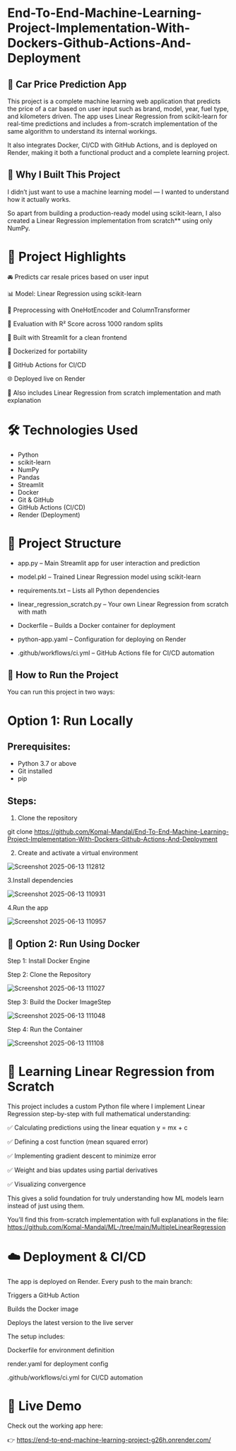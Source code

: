 # End-To-End-Machine-Learning-Project-Implementation-With-Dockers-Github-Actions-And-Deployment


## 🚗 Car Price Prediction App

This project is a complete machine learning web application that predicts the price of a car based on user input such as brand, model, year, fuel type, and kilometers driven. The app uses Linear Regression from scikit-learn for real-time predictions and includes a from-scratch implementation of the same algorithm to understand its internal workings.

It also integrates Docker, CI/CD with GitHub Actions, and is deployed on Render, making it both a functional product and a complete learning project.

## 🎯 Why I Built This Project

I didn’t just want to use a machine learning model — I wanted to understand how it actually works.

So apart from building a production-ready model using scikit-learn, I also created a Linear Regression implementation from scratch** using only NumPy.

# 🧠 Project Highlights
🚘 Predicts car resale prices based on user input

📊 Model: Linear Regression using scikit-learn

🧮 Preprocessing with OneHotEncoder and ColumnTransformer

🧪 Evaluation with R² Score across 1000 random splits

🎨 Built with Streamlit for a clean frontend

🐳 Dockerized for portability

🔄 GitHub Actions for CI/CD

🌐 Deployed live on Render

📘 Also includes Linear Regression from scratch implementation and math explanation




# 🛠 Technologies Used

- Python
- scikit-learn
- NumPy
- Pandas
- Streamlit
- Docker
- Git & GitHub
- GitHub Actions (CI/CD)
- Render (Deployment)



# 📁 Project Structure 

- app.py – Main Streamlit app for user interaction and prediction

- model.pkl – Trained Linear Regression model using scikit-learn

- requirements.txt – Lists all Python dependencies

- linear_regression_scratch.py – Your own Linear Regression from scratch with math

- Dockerfile – Builds a Docker container for deployment

- python-app.yaml – Configuration for deploying on Render

- .github/workflows/ci.yml – GitHub Actions file for CI/CD automation

## 🚀 How to Run the Project

You can run this project in two ways:

# Option 1: Run Locally

## Prerequisites:

- Python 3.7 or above
- Git installed
- pip

## Steps:

1. Clone the repository

git clone https://github.com/Komal-Mandal/End-To-End-Machine-Learning-Project-Implementation-With-Dockers-Github-Actions-And-Deployment

2. Create and activate a virtual environment

![Screenshot 2025-06-13 112812](https://github.com/user-attachments/assets/48a018f4-e730-4e17-bc6c-95ae3bdf3faa)

3.Install dependencies

![Screenshot 2025-06-13 110931](https://github.com/user-attachments/assets/0c332a2d-a64c-48b0-b05b-03357cbd9167)


4.Run the app

![Screenshot 2025-06-13 110957](https://github.com/user-attachments/assets/1ff6acd0-3d2d-4ead-9f44-3b0ef7bd3789)



## 🐳 Option 2: Run Using Docker

Step 1: Install Docker Engine

Step 2: Clone the Repository

![Screenshot 2025-06-13 111027](https://github.com/user-attachments/assets/fed5efbd-dc90-4d36-928e-afa0a1d03ed5)


Step 3: Build the Docker ImageStep 

![Screenshot 2025-06-13 111048](https://github.com/user-attachments/assets/dd1af102-f77f-47d1-96b0-7ba6c4210653)


Step 4: Run the Container

![Screenshot 2025-06-13 111108](https://github.com/user-attachments/assets/e6da0c1f-e02a-4c40-8f8a-36869b0f61dd)



# 📘 Learning Linear Regression from Scratch

This project includes a custom Python file where I implement Linear Regression step-by-step with full mathematical understanding:

✅ Calculating predictions using the linear equation y = mx + c

✅ Defining a cost function (mean squared error)

✅ Implementing gradient descent to minimize error

✅ Weight and bias updates using partial derivatives

✅ Visualizing convergence

This gives a solid foundation for truly understanding how ML models learn instead of just using them.

You’ll find this from-scratch implementation with full explanations in the 
file: https://github.com/Komal-Mandal/ML-/tree/main/MultipleLinearRegression


# ☁️ Deployment & CI/CD

The app is deployed on Render. Every push to the main branch:

Triggers a GitHub Action

Builds the Docker image

Deploys the latest version to the live server

The setup includes:

Dockerfile for environment definition

render.yaml for deployment config

.github/workflows/ci.yml for CI/CD automation


# 🔗 Live Demo

Check out the working app here:

👉 https://end-to-end-machine-learning-project-g26h.onrender.com/





